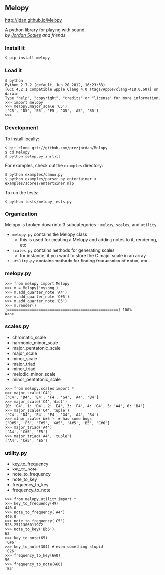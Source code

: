 ## Melopy

http://jdan.github.io/Melopy

A python library for playing with sound.<br />
*by [Jordan Scales](http://jordanscales.com) and friends*

### Install it

    $ pip install melopy

### Load it

    $ python
    Python 2.7.2 (default, Jun 20 2012, 16:23:33)
    [GCC 4.2.1 Compatible Apple Clang 4.0 (tags/Apple/clang-418.0.60)] on darwin
    Type "help", "copyright", "credits" or "license" for more information.
    >>> import melopy
    >>> melopy.major_scale('C5')
    ['C5', 'D5', 'E5', 'F5', 'G5', 'A5', 'B5']
    >>>

### Development

To install locally:

    $ git clone git://github.com/prezjordan/Melopy
    $ cd Melopy
    $ python setup.py install

For examples, check out the `examples` directory:

    $ python examples/canon.py
    $ python examples/parser.py entertainer < examples/scores/entertainer.mlp

To run the tests:

    $ python tests/melopy_tests.py

### Organization

Melopy is broken down into 3 subcategories - `melopy`, `scales`, and `utility`.

* `melopy.py` contains the Melopy class
    * this is used for creating a Melopy and adding notes to it, rendering, etc
* `scales.py` contains methods for generating scales
    * for instance, if you want to store the C major scale in an array
* `utility.py` contains methods for finding frequencies of notes, etc

### melopy.py

```
>>> from melopy import Melopy
>>> m = Melopy('mysong')
>>> m.add_quarter_note('A4')
>>> m.add_quarter_note('C#5')
>>> m.add_quarter_note('E5')
>>> m.render()
[==================================================] 100%
Done
```

### scales.py

* chromatic_scale
* harmonic_minor_scale
* major_pentatonic_scale
* major_scale
* minor_scale
* major_triad
* minor_triad
* melodic_minor_scale
* minor_pentatonic_scale

```
>>> from melopy.scales import *
>>> major_scale('C4')
['C4', 'D4', 'E4', 'F4', 'G4', 'A4', 'B4']
>>> major_scale('C4','dict')
{0: 'C4', 1: 'D4', 2: 'E4', 3: 'F4', 4: 'G4', 5: 'A4', 6: 'B4'}
>>> major_scale('C4','tuple')
('C4', 'D4', 'E4', 'F4', 'G4', 'A4', 'B4')
>>> minor_scale('D#5')  # has some bugs
['D#5', 'F5', 'F#5', 'G#5', 'A#5', 'B5', 'C#6']
>>> major_triad('A4')
['A4', 'C#5', 'E5']
>>> major_triad('A4', 'tuple')
('A4', 'C#5', 'E5')
```

### utility.py

* key_to_frequency
* key_to_note
* note_to_frequency
* note_to_key
* frequency_to_key
* frequency_to_note

```
>>> from melopy.utility import *
>>> key_to_frequency(49)
440.0
>>> note_to_frequency('A4')
440.0
>>> note_to_frequency('C5')
523.2511306011972
>>> note_to_key('Bb5')
62
>>> key_to_note(65)
'C#6'
>>> key_to_note(304) # even something stupid
'C26'
>>> frequency_to_key(660)
56
>>> frequency_to_note(660)
'E5'
```
